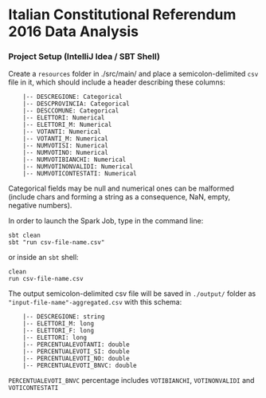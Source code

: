# Italian Constitutional Referendum 2016 Data Analysis

### Project Setup (IntelliJ Idea / SBT Shell)
Create a `resources` folder in ./src/main/ and place a semicolon-delimited `csv` file in it, 
which should include a header describing these columns:

``` 
    |-- DESCREGIONE: Categorical
    |-- DESCPROVINCIA: Categorical
    |-- DESCCOMUNE: Categorical
    |-- ELETTORI: Numerical
    |-- ELETTORI_M: Numerical
    |-- VOTANTI: Numerical
    |-- VOTANTI_M: Numerical
    |-- NUMVOTISI: Numerical
    |-- NUMVOTINO: Numerical
    |-- NUMVOTIBIANCHI: Numerical
    |-- NUMVOTINONVALIDI: Numerical
    |-- NUMVOTICONTESTATI: Numerical
```

Categorical fields may be null and numerical ones can be malformed (include chars and forming
a string as a consequence, NaN, empty, negative numbers).

In order to launch the Spark Job, type in the command line:

```
sbt clean
sbt "run csv-file-name.csv"
```

or inside an `sbt` shell:

```
clean 
run csv-file-name.csv
```

The output semicolon-delimited csv file will be saved in `./output/` folder as `"input-file-name"-aggregated.csv` with this schema: 

``` 
    |-- DESCREGIONE: string
    |-- ELETTORI_M: long
    |-- ELETTORI_F: long
    |-- ELETTORI: long
    |-- PERCENTUALEVOTANTI: double
    |-- PERCENTUALEVOTI_SI: double
    |-- PERCENTUALEVOTI_NO: double
    |-- PERCENTUALEVOTI_BNVC: double
```
`PERCENTUALEVOTI_BNVC` percentage includes `VOTIBIANCHI`, `VOTINONVALIDI` and `VOTICONTESTATI`

